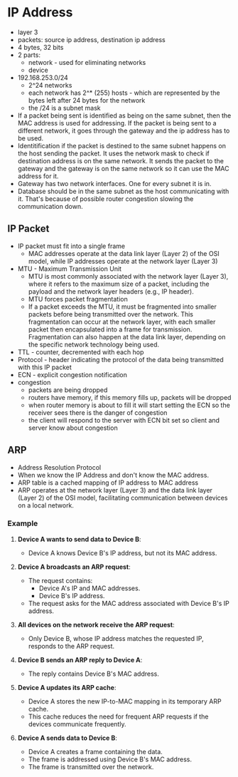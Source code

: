 # IP Address

- layer 3
- packets: source ip address, destination ip address
- 4 bytes, 32 bits
- 2 parts:
    - network - used for eliminating networks
    - device
- 192.168.253.0/24
    - 2^24 networks
    - each network has 2^* (255) hosts - which are represented by the bytes left after 24 bytes for the network
    - the /24 is a subnet mask
- If a packet being sent is identified as being on the same subnet, then the MAC address is used for addressing. If the packet is being sent to a different network, it goes through the gateway and the ip address has to be used.
- Identitification if the packet is destined to the same subnet happens on the host sending the packet. It uses the network mask to check if destination address is on the same network. It sends the packet to the gateway and the gateway is on the same network so it can use the MAC address for it.
- Gateway has two network interfaces. One for every subnet it is in.
- Database should be in the same subnet as the host communicating with it. That's because of possible router congestion slowing the communication down.

## IP Packet

- IP packet must fit into a single frame
    - MAC addresses operate at the data link layer (Layer 2) of the OSI model, while IP addresses operate at the network layer (Layer 3)
- MTU - Maximum Transmission Unit
    - MTU is most commonly associated with the network layer (Layer 3), where it refers to the maximum size of a packet, including the payload and the network layer headers (e.g., IP header).
    - MTU forces packet fragmentation
    - If a packet exceeds the MTU, it must be fragmented into smaller packets before being transmitted over the network. This fragmentation can occur at the network layer, with each smaller packet then encapsulated into a frame for transmission. Fragmentation can also happen at the data link layer, depending on the specific network technology being used.
- TTL - counter, decremented with each hop
- Protocol - header indicating the protocol of the data being transmitted with this IP packet
- ECN - explicit congestion notification
- congestion 
    - packets are being dropped
    - routers have memory, if this memory fills up, packets will be dropped
    - when router memory is about to fill it will start setting the ECN so the receiver sees there is the danger of congestion
    - the client will respond to the server with ECN bit set so client and server know about congestion

## ARP

- Address Resolution Protocol
- When we know the IP Address and don't know the MAC address.
- ARP table is a cached mapping of IP address to MAC address
- ARP operates at the network layer (Layer 3) and the data link layer (Layer 2) of the OSI model, facilitating communication between devices on a local network.

### Example

1. **Device A wants to send data to Device B**:
   - Device A knows Device B's IP address, but not its MAC address.

2. **Device A broadcasts an ARP request**:
   - The request contains:
     - Device A's IP and MAC addresses.
     - Device B's IP address.
   - The request asks for the MAC address associated with Device B's IP address.

3. **All devices on the network receive the ARP request**:
   - Only Device B, whose IP address matches the requested IP, responds to the ARP request.

4. **Device B sends an ARP reply to Device A**:
   - The reply contains Device B's MAC address.

5. **Device A updates its ARP cache**:
   - Device A stores the new IP-to-MAC mapping in its temporary ARP cache.
   - This cache reduces the need for frequent ARP requests if the devices communicate frequently.

6. **Device A sends data to Device B**:
   - Device A creates a frame containing the data.
   - The frame is addressed using Device B's MAC address.
   - The frame is transmitted over the network.
